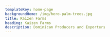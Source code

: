 ```yaml
---
templateKey: home-page
backgroundHome: /img/hero-palm-trees.jpg
title: Kaizen Farms
heading: Kaizen Farms
description: Dominican Producers and Exporters
---
```

